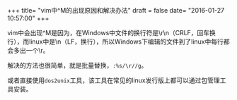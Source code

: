 +++
title= "vim中^M的出现原因和解决办法"
draft = false
date= "2016-01-27 10:57:00"
+++

vim中会出现^M是因为，在Windows中文件的换行符是\r\n（CRLF，回车换行），而linux中是\n（LF，换行），所以Windows下编辑的文件到了linux中每行都会多出一个\r。

解决的方法也很简单，就是批量替换，`:%s/\r//g`。

或者直接使用`dos2unix`工具，该工具在常见的linux发行版上都可以通过包管理工具安装。